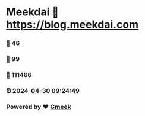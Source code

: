 # Meekdai :link: https://blog.meekdai.com 
### :page_facing_up: [46](https://blog.meekdai.com/tag.html) 
### :speech_balloon: 99 
### :hibiscus: 111466 
### :alarm_clock: 2024-04-30 09:24:49 
### Powered by :heart: [Gmeek](https://github.com/Meekdai/Gmeek)
